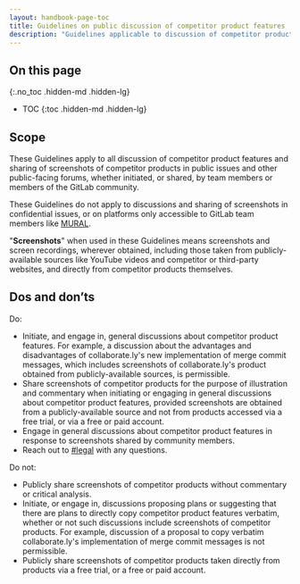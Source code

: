 ```yaml
---
layout: handbook-page-toc
title: Guidelines on public discussion of competitor product features
description: "Guidelines applicable to discussion of competitor product features and sharing of screenshots of competitor products in public issues and other public-facing media."
---
```


## On this page
{:.no_toc .hidden-md .hidden-lg}

- TOC
{:toc .hidden-md .hidden-lg}

## Scope

These Guidelines apply to all discussion of competitor product features and sharing of screenshots of competitor products in public issues and other public-facing forums, whether initiated, or shared, by team members or members of the GitLab community.

These Guidelines do not apply to discussions and sharing of screenshots in confidential issues, or on platforms only accessible to GitLab team members like [MURAL](https://about.gitlab.com/handbook/engineering/ux/ux-resources/#tools).

"**Screenshots**" when used in these Guidelines means screenshots and screen recordings, wherever obtained, including those taken from publicly-available sources like YouTube videos and competitor or third-party websites, and directly from competitor products themselves.

## Dos and don’ts

Do:
* Initiate, and engage in, general discussions about competitor product features. For example, a discussion about the advantages and disadvantages of collaborate.ly's new implementation of merge commit messages, which includes screenshots of collaborate.ly's product obtained from publicly-available sources, is permissible. 
* Share screenshots of competitor products for the purpose of illustration and commentary when initiating or engaging in general discussions about competitor product features, provided screenshots are obtained from a publicly-available source and not from products accessed via a free trial, or via a free or paid account.
* Engage in general discussions about competitor product features in response to screenshots shared by community members.
* Reach out to [#legal](https://app.slack.com/client/T02592416/C78E74A6L) with any questions.

Do not:
* Publicly share screenshots of competitor products without commentary or critical analysis.
* Initiate, or engage in, discussions proposing plans or suggesting that there are plans to directly copy competitor product features verbatim, whether or not such discussions include screenshots of competitor products. For example, discussion of a proposal to copy verbatim collaborate.ly's implementation of merge commit messages is not permissible. 
* Publicly share screenshots of competitor products taken directly from products via a free trial, or a free or paid account.
